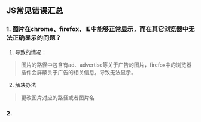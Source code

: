 ## JS常见错误汇总

### 1. 图片在chrome、firefox、IE中能够正常显示，而在其它浏览器中无法正确显示的问题？

1.  导致的情况：

   > 图片的路径中包含有ad、advertise等关于广告的图片，firefox中的浏览器插件会屏蔽关于广告的相关信息，导致无法显示。

2.  解决办法

   > 更改图片对应的路径或者图片名

### 2. 